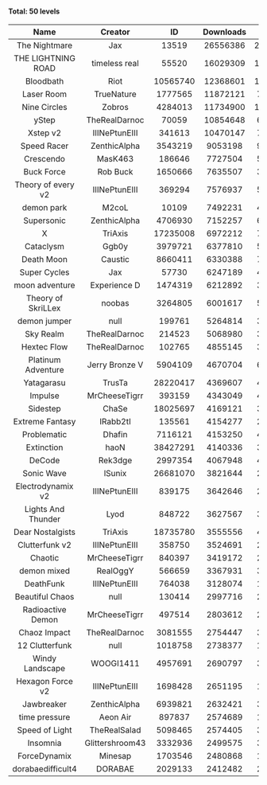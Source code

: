 #### Total: 50 levels

| Name | Creator | ID | Downloads | Likes |
|:---:|:---:|:---:|:---:|:---:|
| The Nightmare | Jax | 13519 | 26556386 | 2452696
| THE LIGHTNING ROAD | timeless real | 55520 | 16029309 | 1457936
| Bloodbath | Riot | 10565740 | 12368601 | 1143605
| Laser Room | TrueNature | 1777565 | 11872121 | 753621
| Nine Circles | Zobros | 4284013 | 11734900 | 1203080
| yStep | TheRealDarnoc | 70059 | 10854648 | 673657
| Xstep v2 | IIINePtunEIII | 341613 | 10470147 | 775771
| Speed Racer | ZenthicAlpha | 3543219 | 9053198 | 991291
| Crescendo | MasK463 | 186646 | 7727504 | 574757
| Buck Force | Rob Buck | 1650666 | 7635507 | 391797
| Theory of every v2 | IIINePtunEIII | 369294 | 7576937 | 502975
| demon park | M2coL | 10109 | 7492231 | 456647
| Supersonic | ZenthicAlpha | 4706930 | 7152257 | 693292
| X | TriAxis | 17235008 | 6972212 | 786382
| Cataclysm | Ggb0y | 3979721 | 6377810 | 524408
| Death Moon  | Caustic | 8660411 | 6330388 | 729378
| Super Cycles | Jax | 57730 | 6247189 | 429025
| moon adventure | Experience D | 1474319 | 6212892 | 337530
| Theory of SkriLLex | noobas | 3264805 | 6001617 | 507530
| demon jumper | null | 199761 | 5264814 | 372420
| Sky Realm | TheRealDarnoc | 214523 | 5068980 | 350225
| Hextec Flow | TheRealDarnoc | 102765 | 4855145 | 348119
| Platinum Adventure | Jerry Bronze V | 5904109 | 4670704 | 645506
| Yatagarasu  | TrusTa | 28220417 | 4369607 | 414494
| Impulse | MrCheeseTigrr | 393159 | 4343049 | 463299
| Sidestep | ChaSe | 18025697 | 4169121 | 372703
| Extreme Fantasy | IRabb2tI | 135561 | 4154277 | 290108
| Problematic | Dhafin | 7116121 | 4153250 | 499018
| Extinction | haoN | 38427291 | 4140336 | 313196
| DeCode | Rek3dge | 2997354 | 4067948 | 452632
| Sonic Wave | lSunix | 26681070 | 3821644 | 280236
| Electrodynamix v2 | IIINePtunEIII | 839175 | 3642646 | 251083
| Lights And Thunder | Lyod | 848722 | 3627567 | 327500
| Dear Nostalgists | TriAxis | 18735780 | 3555556 | 452072
| Clutterfunk v2 | IIINePtunEIII | 358750 | 3524691 | 270863
| Chaotic | MrCheeseTigrr | 840397 | 3419172 | 224900
| demon mixed | RealOggY | 566659 | 3367931 | 398539
| DeathFunk | IIINePtunEIII | 764038 | 3128074 | 162699
| Beautiful Chaos | null | 130414 | 2997716 | 226304
| Radioactive Demon | MrCheeseTigrr | 497514 | 2803612 | 227533
| Chaoz Impact | TheRealDarnoc | 3081555 | 2754447 | 311526
| 12 Clutterfunk | null | 1018758 | 2738377 | 187687
| Windy Landscape | WOOGI1411 | 4957691 | 2690797 | 330004
| Hexagon Force v2 | IIINePtunEIII | 1698428 | 2651195 | 183717
| Jawbreaker | ZenthicAlpha | 6939821 | 2632421 | 322824
| time pressure | Aeon Air | 897837 | 2574689 | 176781
| Speed of Light | TheRealSalad | 5098465 | 2574405 | 327761
| Insomnia | Glittershroom43 | 3332936 | 2499575 | 338099
| ForceDynamix | Minesap | 1703546 | 2480868 | 172090
| dorabaedifficult4 | DORABAE | 2029133 | 2412482 | 206850
